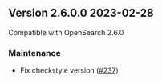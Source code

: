 ## Version 2.6.0.0 2023-02-28

Compatible with OpenSearch 2.6.0

### Maintenance
* Fix checkstyle version ([#237](https://github.com/opensearch-project/asynchronous-search/pull/237))
